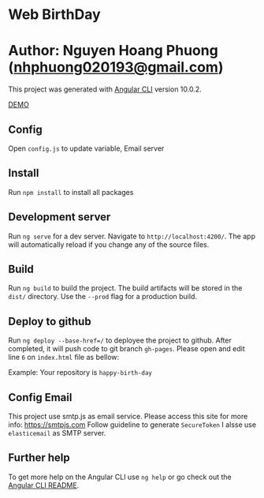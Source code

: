 # Web BirthDay
# Author: Nguyen Hoang Phuong (nhphuong020193@gmail.com)

This project was generated with [Angular CLI](https://github.com/angular/angular-cli) version 10.0.2.

[DEMO](https://phuonghoangnguyenkms.github.io/happy-birthday/)

## Config
Open `config.js` to update variable, Email server

## Install
Run `npm install` to install all packages

## Development server

Run `ng serve` for a dev server. Navigate to `http://localhost:4200/`. The app will automatically reload if you change any of the source files.

## Build

Run `ng build` to build the project. The build artifacts will be stored in the `dist/` directory. Use the `--prod` flag for a production build.

## Deploy to github

Run `ng deploy --base-href=/` to deployee the project to github. After completed, it will push code to git branch `gh-pages`. Please open and edit line `6` on `index.html` file as bellow:

<base href="/<your-repository>/">

Example: Your repository is `happy-birth-day`

<base href="/happy-birth-day/">

## Config Email
This project use smtp.js as email service. Please access this site for more info: https://smtpjs.com
Follow guideline to generate `SecureToken`
I alsse use `elasticemail` as SMTP server.

## Further help

To get more help on the Angular CLI use `ng help` or go check out the [Angular CLI README](https://github.com/angular/angular-cli/blob/master/README.md).

